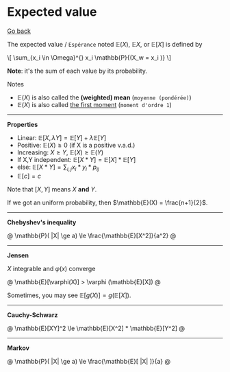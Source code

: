 # Expected value

[Go back](..)

The expected value / `Espérance` noted $\mathbb{E}(X)$, $\mathbb{E}X$, or $\mathbb{E}[X]$ is defined by

<div>
\[
\sum_{x_i \in \Omega}^{} x_i \mathbb{P}{(X_w = x_i )}
\]
</div>

**Note**: it's the sum of each value by its probability.

Notes

* $\mathbb{E}(X)$ is also called the **(weighted) mean** (`moyenne (pondérée)`)
* $\mathbb{E}(X)$ is also called [the first moment](https://en.wikipedia.org/wiki/Moment_(mathematics)#Mean)  (`moment d'ordre 1`)

<hr class="sl">

**Properties**

* Linear: $\mathbb{E}[X, \lambda Y] = \mathbb{E}[Y] + \lambda \mathbb{E}[Y]$
* Positive: $\mathbb{E}(X) \ge 0$ <span class="tms">(if X is a positive v.a.d.)</span>
* Increasing: $X \ge Y$, $\mathbb{E}(X) \ge \mathbb{E}(Y)$
* If X,Y independent: $\mathbb{E}[X * Y] = \mathbb{E}[X] * \mathbb{E}[Y]$
* else: $\mathbb{E}[X * Y] = \sum_{i,j} x_i * y_i * p_{ij}$
* $\mathbb{E}[c] = c$

Note that $[X,Y]$ means $X$ **and** $Y$.

If we got an uniform probability, then $\mathbb{E}(X) = \frac{n+1}{2}$.

<hr class="sr">

**Chebyshev's inequality**

@
\mathbb{P}( |X| \ge a) \le \frac{\mathbb{E}[X^2]}{a^2}
@

<hr class="sl">

**Jensen**

$X$ integrable and $\varphi(x)$ converge

@
\mathbb{E}[\varphi(X)] > \varphi (\mathbb{E}[X])
@

Sometimes, you may see $\mathbb{E}[g(X)] = g(\mathbb{E}[X])$.

<hr class="sr">

**Cauchy-Schwarz**

@
\mathbb{E}[XY]^2 \le \mathbb{E}[X^2] * \mathbb{E}[Y^2]
@

<hr class="sl">

**Markov**

@
\mathbb{P}( |X| \ge a) \le \frac{\mathbb{E}[ |X| ]}{a}
@